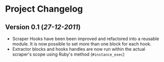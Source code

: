 # Project Changelog

## Version 0.1 (*27-12-2011*)

- Scraper Hooks have been been improved and refactored into a reusable module. It is now possible to set
  more than one block for each hook.
- Extractor blocks and hooks handles are now run within the actual scraper's scope using Ruby's method (`#instance_exec`)

